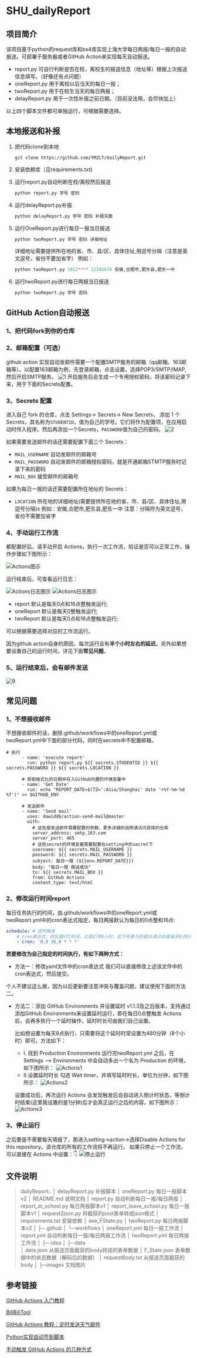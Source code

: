 # SHU_dailyReport

## 项目简介

  该项目基于python的request库和bs4库实现上海大学每日两报/每日一报的自动报送。可部署于服务器或者GitHub Action来实现每天自动报送。

  - report.py 可自行判断是否在校，离校生的报送信息（地址等）根据上次报送信息填写。（好像还有点问题）
  - oneReport.py 用于离校以后当天的每日一报；
  - twoReport.py 用于在校生当天的每日两报；
  - delayReport.py 用于一次性补报之前日期。（目前没法用，会尽快加上）

  以上四个脚本文件都可单独运行，可根据需要选择。

## 本地报送和补报

1. 把代码clone到本地

   ```
   git clone https://github.com/YMZLT/dailyReport.git
   ```
2. 安装依赖库（见requirements.txt)

3. 运行report.py自动判断在校/离校然后报送
   ```python
   python report.py 学号 密码
   ```
4. 运行delayReport.py补报
   ```python
   python delayReport.py 学号 密码 补报天数
   ```
5. 运行OneReport.py进行每日一报当日报送
   ```python
   python twoReport.py 学号 密码 详细地址
   ```
   详细地址需要提供所在地的省、市、县/区、具体住址,用逗号分隔（注意是英文逗号，省份不要加省字）
   例如：
   
   ```python
   python twoReport.py 1812**** 12345678 安徽,合肥市,肥东县,肥东一中
   ```
6. 运行twoReport.py进行每日两报当日报送
   ```python
   python twoReport.py 学号 密码
   ```

## GitHub Action自动报送

### 1、把代码fork到你的仓库

### 2、邮箱配置（可选）

github action 实现自动发邮件需要一个配置SMTP服务的邮箱（qq邮箱、163邮箱等）。以配置163邮箱为例，先登录邮箱，点击设置，选择POP3/SMTP/IMAP,然后开启SMTP服务。
![1](images/1.png)
开启服务后会生成一个专用授权密码，将该密码记录下来，用于下面的Secrets配置。

### 3、Secrets 配置

进入自己 fork 的仓库，点击 Settings-> Secrets-> New Secrets， 添加 1 个 Secrets，其名称为`STUDENTID`，值为自己的学号。它们将作为配置项，在应用启动时传入程序。然后再添加一个Secrets，`PASSWORD`值为自己的密码。
![2](./images/2.png)

如果需要发送邮件的话还需要配置下面三个 Secrets：

  - `MAIL_USERNAME` 自动发邮件的邮箱号
  - `MAIL_PASSWORD` 自动发邮件的邮箱授权密码，就是开通邮箱STMTP服务时记录下来的密码
  - `MAIL_BOX` 接受邮件的邮箱号

如果为每日一报的话还需要配置所在地址的 Secrets：

  - `LOCATION`    所在地的详细地址(需要提供所在地的省、市、县/区、具体住址,用逗号分隔)s
    例如：安徽,合肥市,肥东县,肥东一中
    注意：分隔符为英文逗号，省份不需要加省字

### 4、手动运行工作流
都配置好后，请手动开启 Actions，执行一次工作流，验证是否可以正常工作，操作步骤如下图所示：

![Actions图示](./images/3.png)

运行结束后，可查看运行日志：

![Actions日志图示](./images/4.png)
![Actions日志图示](./images/5.png)


- report 默认是每天0点和16点整触发运行;
- oneReport 默认是每天0整触发运行;
- twoReport 默认是每天0点和16点整触发运行;

可以根据需要选择对应的工作流运行。

因为github action自身的原因，每次运行会有**半个小时左右的延迟**。另外如果想要设置自己的运行时间，详见下面**常见问题**。

### 5、运行结束后，会有邮件发送
![9](images/9.png)

## 常见问题

### 1、不想接收邮件

不想接收邮件的话，删除.github/workflows中的oneReport.yml或twoReport.yml中下面的部分代码，同时在secrets中不配置邮箱。
```shell
# 执行
      - name: 'execute report'
        run: python report.py ${{ secrets.STUDENTID }} ${{ secrets.PASSWORD }} ${{ secrets.LOCATION }}
        
      # 获取格式化的日期并存入GitHub内置的环境变量中
      - name: 'Get Date'
        run: echo "REPORT_DATE=$(TZ=':Asia/Shanghai' date '+%Y-%m-%d %T')" >> $GITHUB_ENV
      
      # 发送邮件
      - name: 'Send mail'
        uses: dawidd6/action-send-mail@master
        with:
          # 这些是发送邮件需要配置的参数，更多详细的说明请访问具体的仓库
          server_address: smtp.163.com
          server_port: 465
          # 这些secret的环境变量需要配置在setting中的secret下
          username: ${{ secrets.MAIL_USERNAME }}
          password: ${{ secrets.MAIL_PASSWORD }}
          subject: 每日一报 (${{env.REPORT_DATE}})
          body: "每日一报 报送成功"
          to: ${{ secrets.MAIL_BOX }}
          from: GitHub Actions
          content_type: text/html
```
### 2、修改运行时间report

每日任务执行的时间，由.github/workflows中的oneReport.yml或twoReport.yml中的cron表达式指定，每日两报默认为每日的0点整和16点:

```yml
schedule: # 定时触发
    # cron表达式，时区是UTC时间，比我们早8小时，如下所表示的是16表示的是每天0点0分
    - cron: '0,0 16,8 * * *'
```

**若要修改为自己指定的时间执行，有如下两种方式：**

- 方法一：修改yaml文件中的cron表达式
  我们可以直接修改上述该文件中的cron表达式，然后提交。

个人不建议这么做，因为以后更新要注意冲突与覆盖问题，建议使用下面的方法二。

- 方法二：添加 GitHub Environments 并设置延时
  v1.1.3及之后版本，支持通过添加GitHub Environments来设置延时运行，即在每日0点整触发 Actions 后，会再多执行一个延时操作，延时时长可由我们自己设置。

  比如想设置为每天8点执行，只需要将这个延时时常设置为480分钟（8个小时）即可。方法如下：

  - Ⅰ. 找到 Production Environments
    		运行完twoReport.yml 之后，在 Settings ——> Environments 中会自动多出一个名为 Production 的环境，如下图所示：
    ![Actions1](./images/6.png)
  - Ⅱ.设置延时时长
    勾选 Wait timer，并填写延时时长，单位为分钟，如下图所示：
    ![Actions2](./images/7.png)

  设置成功后，再次运行 Actions 会发现触发后会自动进入倒计时状态，等倒计时结束(这里我设置的是1分钟)后才会真正运行之后的内容，如下图所示：
  ![Actions3](./images/8.png)

### 3、停止运行

之后要是不需要每天填报了，那进入setting->action->选择Disable Actions for this repository。该仓库的所有的工作流将不再运行。
如果只停止一个工作流，可以直接在 Actions 中设置：👇
![停止运行](./images/10.png)
## 文件说明
>dailyReport:.
│  delayReport.py 补报脚本
│  oneReport.py 每日一报脚本v2
│  README.md 说明文档
│  report.py 自动判断每日一报/每日两报
│  report_at_school.py 每日两报脚本v1
│  report_leave_school.py 每日一报脚本v1
│  request2json.py 将截获的post表单转成json格式
│  requirements.txt 安装依赖
│  see_FState.py
│  twoReport.py 每日两报脚本v2
│
├─.github
│  └─workflows
│          oneReport.yml 每日一报工作流
│          report.yml 自动判断每日一报/每日两报工作流
│          twoReport.yml 每日两报工作流
│
├─.idea
│
├─data  
│      data.json 从报送页面截获的body转成的表单数据
│      F_State.json 表单数据中的状态数据（解码后的数据）
│      requestBody.txt 从报送页面截获的body
│
├─images 文档图片
## 参考链接

[GitHub Actions 入门教程](http://www.ruanyifeng.com/blog/2019/09/getting-started-with-github-actions.html)

[BiliBiliTool](https://github.com/RayWangQvQ/BiliBiliTool)

[GitHub Actions 教程：定时发送天气邮件](http://www.ruanyifeng.com/blog/2019/12/github_actions.html)

[Python实现自动签到脚本](https://blog.csdn.net/ydydyd00/article/details/80882183)

[手动触发 GitHub Actions 的几种方式](https://p3terx.com/archives/github-actions-manual-trigger.html)



